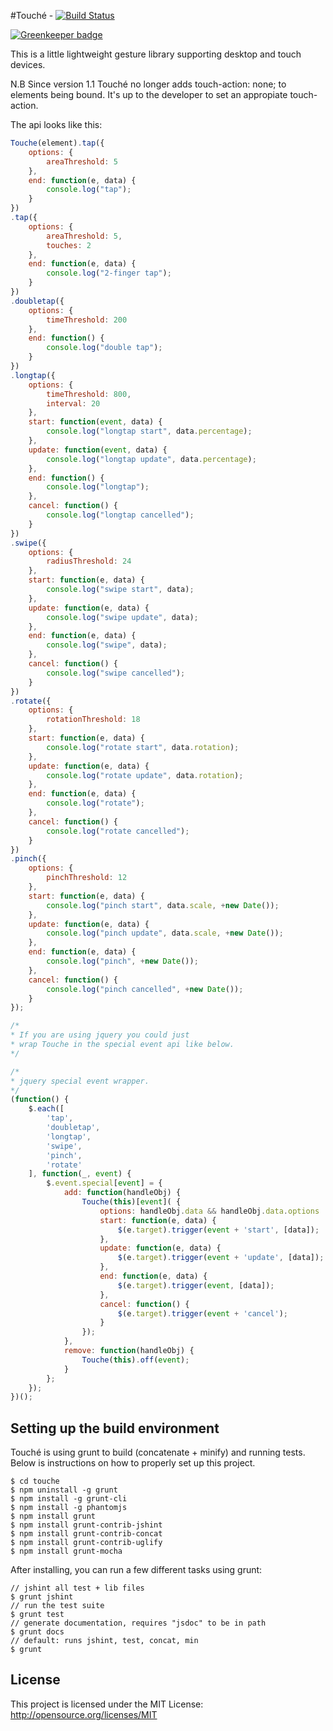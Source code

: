 #Touché - [![Build Status](https://travis-ci.org/stoffeastrom/touche.png?branch=gh-pages)](https://travis-ci.org/stoffeastrom/touche)

[![Greenkeeper badge](https://badges.greenkeeper.io/stoffeastrom/touche.svg)](https://greenkeeper.io/)

This is a little lightweight gesture library supporting desktop and touch devices.

N.B Since version 1.1 Touché no longer adds touch-action: none; to elements being bound. It's up to the developer to set an appropiate touch-action.

The api looks like this:
```js
Touche(element).tap({
	options: {
		areaThreshold: 5
	},
	end: function(e, data) {
		console.log("tap");
	}
})
.tap({
	options: {
		areaThreshold: 5,
		touches: 2
	},
	end: function(e, data) {
		console.log("2-finger tap");
	}
})
.doubletap({
	options: {
		timeThreshold: 200
	},
	end: function() {
		console.log("double tap");
	}
})
.longtap({
	options: {
		timeThreshold: 800,
		interval: 20
	},
	start: function(event, data) {
		console.log("longtap start", data.percentage);
	},
	update: function(event, data) {
		console.log("longtap update", data.percentage);
	},
	end: function() {
		console.log("longtap");
	},
	cancel: function() {
		console.log("longtap cancelled");
	}
})
.swipe({
	options: {
		radiusThreshold: 24
	},
	start: function(e, data) {
		console.log("swipe start", data);
	},
	update: function(e, data) {
		console.log("swipe update", data);
	},
	end: function(e, data) {
		console.log("swipe", data);
	},
	cancel: function() {
		console.log("swipe cancelled");
	}
})
.rotate({
	options: {
		rotationThreshold: 18
	},
	start: function(e, data) {
		console.log("rotate start", data.rotation);
	},
	update: function(e, data) {
		console.log("rotate update", data.rotation);
	},
	end: function(e, data) {
		console.log("rotate");
	},
	cancel: function() {
		console.log("rotate cancelled");
	}
})
.pinch({
	options: {
		pinchThreshold: 12
	},
	start: function(e, data) {
		console.log("pinch start", data.scale, +new Date());
	},
	update: function(e, data) {
		console.log("pinch update", data.scale, +new Date());
	},
	end: function(e, data) {
		console.log("pinch", +new Date());
	},
	cancel: function() {
		console.log("pinch cancelled", +new Date());
	}
});

/*
* If you are using jquery you could just
* wrap Touche in the special event api like below.
*/

/*
* jquery special event wrapper.
*/
(function() {
    $.each([
        'tap',
        'doubletap',
        'longtap',
        'swipe',
        'pinch',
        'rotate'
    ], function(_, event) {
        $.event.special[event] = {
            add: function(handleObj) {
                Touche(this)[event]( {
                    options: handleObj.data && handleObj.data.options || {},
                    start: function(e, data) {
                        $(e.target).trigger(event + 'start', [data]);
                    },
                    update: function(e, data) {
                        $(e.target).trigger(event + 'update', [data]);
                    },
                    end: function(e, data) {
                        $(e.target).trigger(event, [data]);
                    },
                    cancel: function() {
                        $(e.target).trigger(event + 'cancel');
                    }
                });
            },
            remove: function(handleObj) {
                Touche(this).off(event);
            }
        };
    });
})();
```

## Setting up the build environment

Touché is using grunt to build (concatenate + minify) and running tests. Below is instructions on how to properly set up this project.

```
$ cd touche
$ npm uninstall -g grunt
$ npm install -g grunt-cli
$ npm install -g phantomjs
$ npm install grunt
$ npm install grunt-contrib-jshint
$ npm install grunt-contrib-concat
$ npm install grunt-contrib-uglify
$ npm install grunt-mocha
```

After installing, you can run a few different tasks using grunt:

```
// jshint all test + lib files
$ grunt jshint
// run the test suite
$ grunt test
// generate documentation, requires "jsdoc" to be in path
$ grunt docs
// default: runs jshint, test, concat, min
$ grunt
```

## License

This project is licensed under the MIT License: http://opensource.org/licenses/MIT
